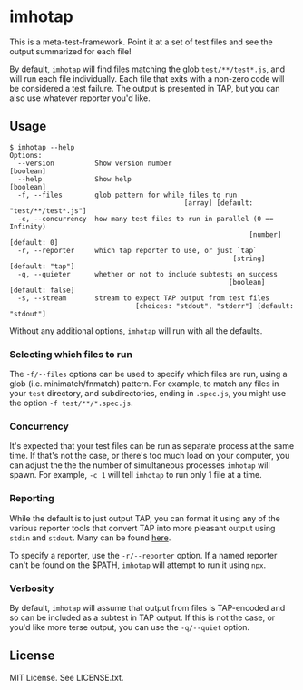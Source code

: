 # imhotap

This is a meta-test-framework. Point it at a set of test files and see the
output summarized for each file!

By default, `imhotap` will find files matching the glob `test/**/test*.js`, and
will run each file individually. Each file that exits with a non-zero code will
be considered a test failure. The output is presented in TAP, but you can also
use whatever reporter you'd like.

## Usage

```
$ imhotap --help
Options:
  --version          Show version number                               [boolean]
  --help             Show help                                         [boolean]
  -f, --files        glob pattern for while files to run
                                           [array] [default: "test/**/test*.js"]
  -c, --concurrency  how many test files to run in parallel (0 == Infinity)
                                                           [number] [default: 0]
  -r, --reporter     which tap reporter to use, or just `tap`
                                                       [string] [default: "tap"]
  -q, --quieter      whether or not to include subtests on success
                                                      [boolean] [default: false]
  -s, --stream       stream to expect TAP output from test files
                               [choices: "stdout", "stderr"] [default: "stdout"]
```

Without any additional options, `imhotap` will run with all the defaults.

### Selecting which files to run

The `-f/--files` options can be used to specify which files are run, using a
glob (i.e. minimatch/fnmatch) pattern. For example, to match any files in your
`test` directory, and subdirectories, ending in `.spec.js`, you might use the
option `-f test/**/*.spec.js`.

### Concurrency

It's expected that your test files can be run as separate process at the same
time. If that's not the case, or there's too much load on your computer, you can
adjust the the the number of simultaneous processes `imhotap` will spawn. For
example, `-c 1` will tell `imhotap` to run only 1 file at a time.

### Reporting

While the default is to just output TAP, you can format it using any of the
various reporter tools that convert TAP into more pleasant output using `stdin`
and `stdout`. Many can be found
[here](https://github.com/sindresorhus/awesome-tap#reporters).

To specify a reporter, use the `-r/--reporter` option. If a named reporter can't
be found on the $PATH, `imhotap` will attempt to run it using `npx`.

### Verbosity

By default, `imhotap` will assume that output from files is TAP-encoded and so
can be included as a subtest in TAP output. If this is not the case, or you'd
like more terse output, you can use the `-q/--quiet` option.

## License

MIT License. See LICENSE.txt.
